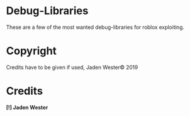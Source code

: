 # Debug-Libraries
These are a few of the most wanted debug-libraries for roblox exploiting.

# Copyright
Credits have to be given if used, Jaden Wester© 2019

# Credits
  **[!] Jaden Wester**
